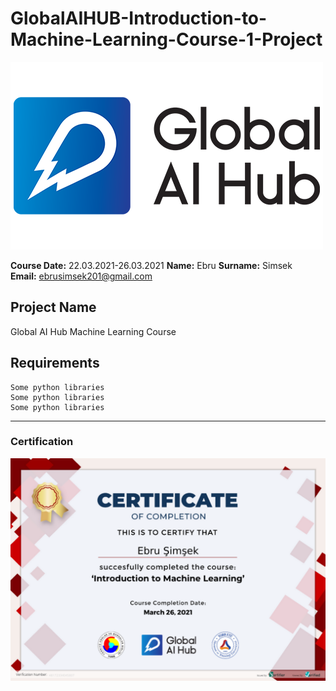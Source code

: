 # GlobalAIHUB-Introduction-to-Machine-Learning-Course-1-Project

![](img/newlogo.png)

**Course Date:** 22.03.2021-26.03.2021 
**Name:** Ebru 
**Surname:** Simsek  
**Email:** ebrusimsek201@gmail.com  
 

## Project Name
Global AI Hub Machine Learning Course

## Requirements
```
Some python libraries
Some python libraries
Some python libraries
```
---

### Certification
![](img/ebrusimsek.png)

